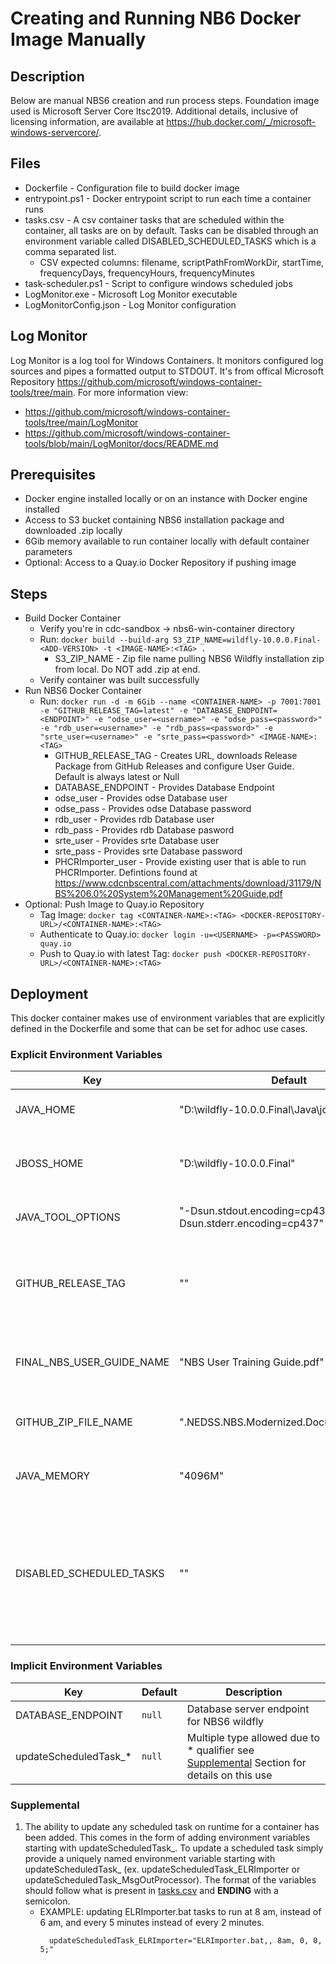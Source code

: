 # Creating and Running NB6 Docker Image Manually

## Description
Below are manual NBS6 creation and run process steps. Foundation image used is Microsoft Server Core ltsc2019. Additional details, inclusive of licensing information, are available at https://hub.docker.com/_/microsoft-windows-servercore/. 

## Files
- Dockerfile - Configuration file to build docker image
- entrypoint.ps1 - Docker entrypoint script to run each time a container runs
- tasks.csv - A csv container tasks that are scheduled within the container, all tasks are on by default. Tasks can be disabled through an environment variable called DISABLED_SCHEDULED_TASKS which is a comma separated list.
  - CSV expected columns: filename, scriptPathFromWorkDir, startTime, frequencyDays, frequencyHours, frequencyMinutes
- task-scheduler.ps1 - Script to configure windows scheduled jobs
- LogMonitor.exe - Microsoft Log Monitor executable
- LogMonitorConfig.json - Log Monitor configuration

## Log Monitor
Log Monitor is a log tool for Windows Containers. It monitors configured log sources and pipes a formatted output to STDOUT. It's from offical Microsoft Repository https://github.com/microsoft/windows-container-tools/tree/main. For more information view:
- https://github.com/microsoft/windows-container-tools/tree/main/LogMonitor
- https://github.com/microsoft/windows-container-tools/blob/main/LogMonitor/docs/README.md

## Prerequisites
- Docker engine installed locally or on an instance with Docker engine installed
- Access to S3 bucket containing NBS6 installation package and downloaded .zip locally
- 6Gib memory available to run container locally with default container parameters
- Optional: Access to a Quay.io Docker Repository if pushing image

## Steps
- Build Docker Container
  - Verify you're in cdc-sandbox -> nbs6-win-container directory
  - Run:  ``` docker build --build-arg S3_ZIP_NAME=wildfly-10.0.0.Final-<ADD-VERSION> -t <IMAGE-NAME>:<TAG> . ```
    - S3_ZIP_NAME - Zip file name pulling NBS6 Wildfly installation zip from local. Do NOT add .zip at end.
  - Verify container was built successfully
- Run NBS6 Docker Container
  - Run:  ``` docker run -d -m 6Gib --name <CONTAINER-NAME> -p 7001:7001 -e "GITHUB_RELEASE_TAG=latest" -e "DATABASE_ENDPOINT=<ENDPOINT>" -e "odse_user=<username>" -e "odse_pass=<password>" -e "rdb_user=<username>" -e "rdb_pass=<password>" -e "srte_user=<username>" -e "srte_pass=<password>" <IMAGE-NAME>:<TAG> ```
    - GITHUB_RELEASE_TAG - Creates URL, downloads Release Package from GitHub Releases and configure User Guide. Default is always latest or Null
    - DATABASE_ENDPOINT - Provides Database Endpoint
    - odse_user - Provides odse Database user
    - odse_pass - Provides odse Database password
    - rdb_user - Provides rdb Database user
    - rdb_pass - Provides rdb Database pasword
    - srte_user - Provides srte Database user
    - srte_pass - Provides srte Database password
    - PHCRImporter_user - Provide existing user that is able to run PHCRImporter. Defintions found at https://www.cdcnbscentral.com/attachments/download/31179/NBS%206.0%20System%20Management%20Guide.pdf
- Optional: Push Image to Quay.io Repository
  - Tag Image:  ``` docker tag <CONTAINER-NAME>:<TAG> <DOCKER-REPOSITORY-URL>/<CONTAINER-NAME>:<TAG> ``` 
  - Authenticate to Quay.io:  ``` docker login -u=<USERNAME> -p=<PASSWORD> quay.io ```
  - Push to Quay.io with latest Tag:  ``` docker push <DOCKER-REPOSITORY-URL>/<CONTAINER-NAME>:<TAG>  ```

## Deployment
This docker container makes use of environment variables that are explicitly defined in the Dockerfile and some that can be set for adhoc use cases.

### Explicit Environment Variables
| Key | Default | Description |
| --- | --- | --- |
| JAVA_HOME | "D:\wildfly-10.0.0.Final\Java\jdk8u412b08" | Location of JAVA for NBS6 wildfly server |
| JBOSS_HOME | "D:\wildfly-10.0.0.Final" | Location of and including Wildfly directory for NBS6 |
| JAVA_TOOL_OPTIONS | "-Dsun.stdout.encoding=cp437 -Dsun.stderr.encoding=cp437" | JAVA tools option for NBS6 |
| GITHUB_RELEASE_TAG | "" | Release Tag from Modernization-API Github repository, default picks up latest tag |
| FINAL_NBS_USER_GUIDE_NAME  | "NBS User Training Guide.pdf" | Name of NBS6 user guide, changing this requires a DB update |
| GITHUB_ZIP_FILE_NAME | "<version>.NEDSS.NBS.Modernized.Documentation.zip" | Name of zip Modernization-API Github repository |
| JAVA_MEMORY | "4096M"  | Memory allocated to NBS6 wildfly server |
| DISABLED_SCHEDULED_TASKS | "" | Comma separated list of a task's filename to disable from windows scheduled tasks (available filenames for tasks listed in [tasks.csv](./tasks.csv)) | 


### Implicit Environment Variables
| Key | Default | Description |
| --- | --- | --- |
| DATABASE_ENDPOINT | `null` | Database server endpoint for NBS6 wildfly |
| updateScheduledTask_* | `null` | Multiple type allowed due to * qualifier see [Supplemental](#supplemental) Section for details on this use|

### Supplemental
1. The ability to update any scheduled task on runtime for a container has been added. This comes in the form of adding environment variables starting with updateScheduledTask_. To update a scheduled task simply provide a uniquely named environment variable starting with updateScheduledTask_ (ex. updateScheduledTask_ELRImporter or updateScheduledTask_MsgOutProcessor). The format of the variables should follow what is present in [tasks.csv](./tasks.csv) and **ENDING** with a semicolon.
    - EXAMPLE: updating ELRImporter.bat tasks to run at 8 am, instead of 6 am, and every 5 minutes instead of every 2 minutes.
      ```
        updateScheduledTask_ELRImporter="ELRImporter.bat,, 8am, 0, 0, 5;"
      ```